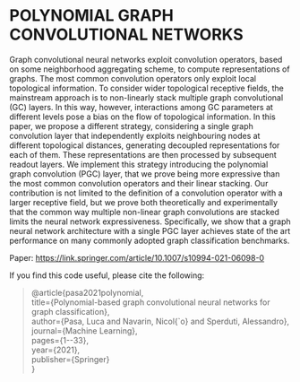 # POLYNOMIAL GRAPH CONVOLUTIONAL NETWORKS


Graph convolutional neural networks exploit convolution operators, based on some neighborhood aggregating scheme, to compute representations of graphs. The most common convolution operators only exploit local topological information. To consider wider topological receptive fields, the mainstream approach is to non-linearly stack multiple graph convolutional (GC) layers. In this way, however, interactions among GC parameters at different levels pose a bias on the flow of topological information. In this paper, we propose a different strategy, considering a single graph convolution layer that independently exploits neighbouring nodes at different topological distances, generating decoupled representations for each of them. These representations are then processed by subsequent readout layers. We implement this strategy introducing the polynomial graph convolution (PGC) layer, that we prove being more expressive than the most common convolution operators and their linear stacking. Our contribution is not limited to the definition of a convolution operator with a larger receptive field, but we prove both theoretically and experimentally that the common way multiple non-linear graph convolutions are stacked limits the neural network expressiveness. Specifically, we show that a graph neural network architecture with a single PGC layer achieves state of the art performance on many commonly adopted graph classification benchmarks.

Paper: https://link.springer.com/article/10.1007/s10994-021-06098-0

If you find this code useful, please cite the following:

> @article{pasa2021polynomial,  
   title={Polynomial-based graph convolutional neural networks for graph classification},  
   author={Pasa, Luca and Navarin, Nicol{\`o} and Sperduti, Alessandro},   
   journal={Machine Learning},  
   pages={1--33},  
   year={2021},  
   publisher={Springer}   
}

